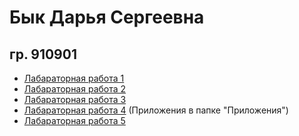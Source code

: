 # Бык Дарья Сергеевна
## гр. 910901

- [Лабараторная работа 1](/1.pdf)
- [Лабараторная работа 2](/2.pdf)
- [Лабараторная работа 3](/3.pdf)
- [Лабараторная работа 4](/4.pdf) (Приложения в папке "Приложения")
- [Лабараторная работа 5](/5.pdf)
